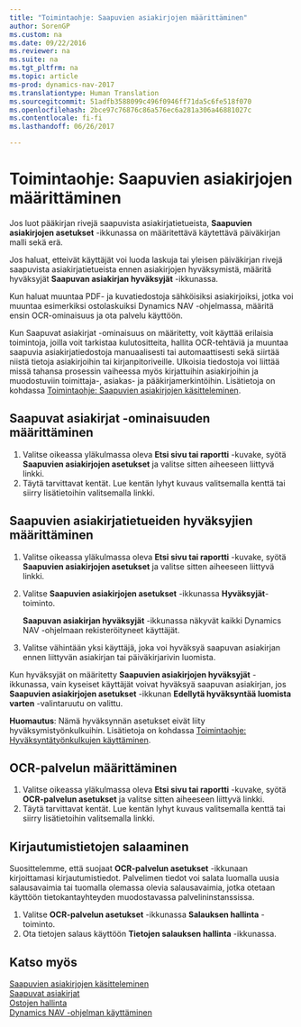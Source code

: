 ```yaml
---
title: "Toimintaohje: Saapuvien asiakirjojen määrittäminen"
author: SorenGP
ms.custom: na
ms.date: 09/22/2016
ms.reviewer: na
ms.suite: na
ms.tgt_pltfrm: na
ms.topic: article
ms-prod: dynamics-nav-2017
ms.translationtype: Human Translation
ms.sourcegitcommit: 51adfb3588099c496f0946ff71da5c6fe518f070
ms.openlocfilehash: 2bce97c76876c86a576ec6a281a306a46881027c
ms.contentlocale: fi-fi
ms.lasthandoff: 06/26/2017

---
```


# <a name="how-to-set-up-incoming-documents"></a>Toimintaohje: Saapuvien asiakirjojen määrittäminen
Jos luot pääkirjan rivejä saapuvista asiakirjatietueista, **Saapuvien asiakirjojen asetukset** -ikkunassa on määritettävä käytettävä päiväkirjan malli sekä erä.

Jos haluat, etteivät käyttäjät voi luoda laskuja tai yleisen päiväkirjan rivejä saapuvista asiakirjatietueista ennen asiakirjojen hyväksymistä, määritä hyväksyjät **Saapuvan asiakirjan hyväksyjät** -ikkunassa.

Kun haluat muuntaa PDF- ja kuvatiedostoja sähköisiksi asiakirjoiksi, jotka voi muuntaa esimerkiksi ostolaskuiksi Dynamics NAV -ohjelmassa, määritä ensin OCR-ominaisuus ja ota palvelu käyttöön.

Kun Saapuvat asiakirjat -ominaisuus on määritetty, voit käyttää erilaisia toimintoja, joilla voit tarkistaa kulutositteita, hallita OCR-tehtäviä ja muuntaa saapuvia asiakirjatiedostoja manuaalisesti tai automaattisesti sekä siirtää niistä tietoja asiakirjoihin tai kirjanpitoriveille. Ulkoisia tiedostoja voi liittää missä tahansa prosessin vaiheessa myös kirjattuihin asiakirjoihin ja muodostuviin toimittaja-, asiakas- ja pääkirjamerkintöihin. Lisätietoja on kohdassa [Toimintaohje: Saapuvien asiakirjojen käsitteleminen](across-process-income-documents.md).

## <a name="to-set-up-the-incoming-documents-feature"></a>Saapuvat asiakirjat -ominaisuuden määrittäminen
1. Valitse oikeassa yläkulmassa oleva **Etsi sivu tai raportti** -kuvake, syötä **Saapuvien asiakirjojen asetukset** ja valitse sitten aiheeseen liittyvä linkki.
2. Täytä tarvittavat kentät. Lue kentän lyhyt kuvaus valitsemalla kenttä tai siirry lisätietoihin valitsemalla linkki.

## <a name="to-set-up-approvers-of-incoming-document-records"></a>Saapuvien asiakirjatietueiden hyväksyjien määrittäminen
1. Valitse oikeassa yläkulmassa oleva **Etsi sivu tai raportti** -kuvake, syötä **Saapuvien asiakirjojen asetukset** ja valitse sitten aiheeseen liittyvä linkki.  
2. Valitse **Saapuvien asiakirjojen asetukset** -ikkunassa **Hyväksyjät**-toiminto.

    **Saapuvan asiakirjan hyväksyjät** -ikkunassa näkyvät kaikki Dynamics NAV -ohjelmaan rekisteröityneet käyttäjät.  
3. Valitse vähintään yksi käyttäjä, joka voi hyväksyä saapuvan asiakirjan ennen liittyvän asiakirjan tai päiväkirjarivin luomista.

Kun hyväksyjät on määritetty **Saapuvien asiakirjojen hyväksyjät** -ikkunassa, vain kyseiset käyttäjät voivat hyväksyä saapuvan asiakirjan, jos **Saapuvien asiakirjojen asetukset** -ikkunan **Edellytä hyväksyntää luomista varten** -valintaruutu on valittu.

**Huomautus**: Nämä hyväksynnän asetukset eivät liity hyväksymistyönkulkuihin. Lisätietoja on kohdassa [Toimintaohje: Hyväksyntätyönkulkujen käyttäminen](across-how-use-approval-workflows.md).

## <a name="to-set-up-an-ocr-service"></a>OCR-palvelun määrittäminen
1. Valitse oikeassa yläkulmassa oleva **Etsi sivu tai raportti** -kuvake, syötä **OCR-palvelun asetukset** ja valitse sitten aiheeseen liittyvä linkki.
2. Täytä tarvittavat kentät. Lue kentän lyhyt kuvaus valitsemalla kenttä tai siirry lisätietoihin valitsemalla linkki.


## <a name="to-encrypt-your-login-information"></a>Kirjautumistietojen salaaminen
Suosittelemme, että suojaat **OCR-palvelun asetukset** -ikkunaan kirjoittamasi kirjautumistiedot. Palvelimen tiedot voi salata luomalla uusia salausavaimia tai tuomalla olemassa olevia salausavaimia, jotka otetaan käyttöön tietokantayhteyden muodostavassa palvelininstanssissa.

1. Valitse **OCR-palvelun asetukset** -ikkunassa **Salauksen hallinta** -toiminto.
2. Ota tietojen salaus käyttöön **Tietojen salauksen hallinta** -ikkunassa.

## <a name="see-also"></a>Katso myös  
[Saapuvien asiakirjojen käsitteleminen](across-process-income-documents.md)  
[Saapuvat asiakirjat](across-income-documents.md)  
[Ostojen hallinta](purchasing-manage-purchasing.md)  
[Dynamics NAV -ohjelman käyttäminen](ui-work-product.md)

